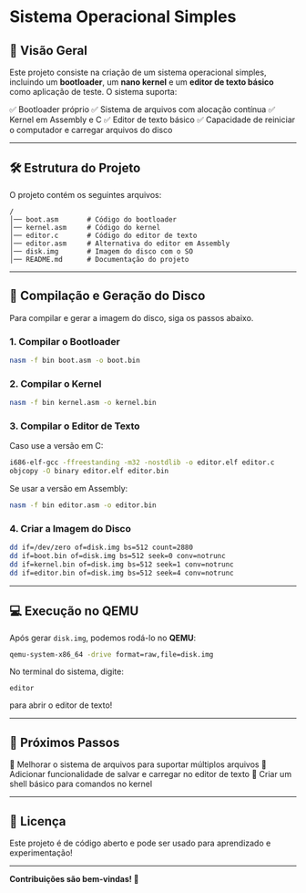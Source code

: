 # Sistema Operacional Simples

## 📌 Visão Geral
Este projeto consiste na criação de um sistema operacional simples, incluindo um **bootloader**, um **nano kernel** e um **editor de texto básico** como aplicação de teste. O sistema suporta:

✅ Bootloader próprio
✅ Sistema de arquivos com alocação contínua
✅ Kernel em Assembly e C
✅ Editor de texto básico
✅ Capacidade de reiniciar o computador e carregar arquivos do disco

---

## 🛠️ Estrutura do Projeto
O projeto contém os seguintes arquivos:

```
/
│── boot.asm       # Código do bootloader
│── kernel.asm     # Código do kernel
│── editor.c       # Código do editor de texto
│── editor.asm     # Alternativa do editor em Assembly
│── disk.img       # Imagem do disco com o SO
│── README.md      # Documentação do projeto
```

---

## 🚀 Compilação e Geração do Disco
Para compilar e gerar a imagem do disco, siga os passos abaixo.

### **1. Compilar o Bootloader**
```sh
nasm -f bin boot.asm -o boot.bin
```

### **2. Compilar o Kernel**
```sh
nasm -f bin kernel.asm -o kernel.bin
```

### **3. Compilar o Editor de Texto**
Caso use a versão em C:
```sh
i686-elf-gcc -ffreestanding -m32 -nostdlib -o editor.elf editor.c
objcopy -O binary editor.elf editor.bin
```
Se usar a versão em Assembly:
```sh
nasm -f bin editor.asm -o editor.bin
```

### **4. Criar a Imagem do Disco**
```sh
dd if=/dev/zero of=disk.img bs=512 count=2880
dd if=boot.bin of=disk.img bs=512 seek=0 conv=notrunc
dd if=kernel.bin of=disk.img bs=512 seek=1 conv=notrunc
dd if=editor.bin of=disk.img bs=512 seek=4 conv=notrunc
```

---

## 💻 Execução no QEMU
Após gerar `disk.img`, podemos rodá-lo no **QEMU**:
```sh
qemu-system-x86_64 -drive format=raw,file=disk.img
```

No terminal do sistema, digite:
```
editor
```
para abrir o editor de texto!

---

## 📅 Próximos Passos
🔹 Melhorar o sistema de arquivos para suportar múltiplos arquivos
🔹 Adicionar funcionalidade de salvar e carregar no editor de texto
🔹 Criar um shell básico para comandos no kernel

---

## 📜 Licença
Este projeto é de código aberto e pode ser usado para aprendizado e experimentação!

---

**Contribuições são bem-vindas! 🚀**

